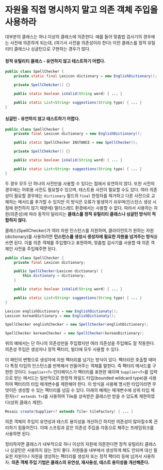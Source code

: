 # 자원을 직접 명시하지 말고 의존 객체 주입을 사용하라

대부분의 클래스는 하나 이상의 클래스에 의존한다. 예를 들어 맞춤법 검사기의 경우에는 사전에 의존하게 되는데, (여기서 사전을 의존성이라 한다) 이런 클래스를 정적 유틸리티 클래스나 싱글턴으로 구현하는 경우가 많다.

#### 정적 유틸리티 클래스 - 유연하지 않고 테스트하기 어렵다.
~~~java
public class SpellChecker {
    private static final Lexicon dictionary = new EnglishDictionary();

    private SpellChekcker() {}

    public static boolean isValid(String word) { ... }

    public static List<String> suggestions(String typo) { ... }
}
~~~

#### 싱글턴 - 유연하지 않고 테스트하기 어렵다.
~~~java
public class SpellChecker {
    private final Lexicon dictionary = new EnglishDictionary();

    public static SpellChecker INSTANCE = new SpellChecker();

    private SpellChekcker() {}

    public static boolean isValid(String word) { ... }

    public static List<String> suggestions(String typo) { ... }
}
~~~

두 경우 모두 단 하나의 사전만을 사용할 수 있다는 점에서 유연하지 않다. 또한 사전의 경우에는 어휘용 사전도 필요할수 있으며, 테스트용 사전이 필요할 수도 있다. 여러 의존성이 필요할 경우에는 `dictionary` 필드의 `final` 한정자를 제거하고 다른 사전으로 교체하는 메서드를 추가할 수 있지만 이 방식은 오류가 발생하기 쉬우며(인스턴스 생성 시점에 완전하지 않기 때문에) 멀티스레드 환경에서는 사용할 수 없다. 따라서 사용하는 자원(의존성)에 따라 동작이 달라지는 **클래스를 정적 유틸리티 클래스나 싱글턴 방식이 적합하지 않다.**

클래스(SpellChecker)가 여러 자원 인스턴스를 지원하며, 클라이언트가 원하는 자원(dictionary)를 사용하려면 **인스턴스를 생성시 생성자에 필요한 자원을 넘겨주는 방식**을 쓰면 된다. 이를 의존 객체를 주입했다고 표현하며, 맞춤법 검사기를 사용할 때 의존 객체인 사전을 주입해주면 된다.

~~~java
public class SpellChecker {
    private final Lexicon dictionary;

    public SpellChecker(Lexicon dictionary) {
        this.dictionary = dictionary;
    }

    public static boolean isValid(String word) { ... }

    public static List<String> suggestions(String typo) { ... }
}
~~~

~~~java
Lexicon englishDictionary = new EnglishDictionaty();
Lexicon koreanDictionary = new EnglishDictionaty();

SpellChecker englishChecker = new SpellChecker(englishDictionary);

SpellChecker koreanChecker = new SpellChecker(koreanDictionary);
~~~

위의 예에서는 단 하나의 의존성만을 주입했지만 여러 의존성을 주입해도 잘 작동한다. 의존성 주입은 생성자나 정적 팩터리, 빌더에 모두 사용할 수 있다.

이 패턴의 변형으로 생성자에 자원 팩터리를 넘기는 방식이 있다. 팩터리란 호출할 때마다 특정 타입의 인스턴스를 반복해서 만들어주는 객체를 말한다. 즉 팩터리 메서드를 구현한 것이다. `Supplier<T>` 인터페이스가 팩터리를 표현한 예이며 `Supplier<T>`를 입력으로 받는 메서드는 일반적으로 한정적 와일드 타입(bounded wildcard type)을 사용하여 팩터리의 타입 매개변수를 제한해야 한다. 이 방식을 사용해 명시한 타입이라면 무엇이든 생성할 수 있는 팩터리를 넘길 수 있다. 아래의 예제는 매개변수에 상위 타입 제한자(`<? extends T>`)를 사용하여 Tile을 상속받은 클래스만 받을 수 있도록 제한하였다(상위 클래스 제한).

~~~java
Mosaic create(Supplier<? extends Tile> tileFactory) { ... }
~~~

의존 객체의 주입이 유연성과 테스트 용이성을 개선하긴 하지만 의존성이 많아질수록 관리하기 힘들어진다. 이때 스프링과 같은 의존성 주입을 자동으로 해주는 프레임워크를 사용하면 된다.

정리하자면 클래스가 내부적으로 하나 이상의 자원에 의존한다면 정적 유틸리티 클래스나 싱글턴은 사용하지 않는 것이 좋다. 자원들을 내부에서 생성하게 해도 안되며 대신 필요한 자원이나 자원을 생성하는 팩터리를 생성자 또는 정적 팩터리 등에 넘겨서 사용하자. **의존 객체 주입 기법은 클래스의 유연성, 재사용성, 테스트 용이성을 개선해준다.**

